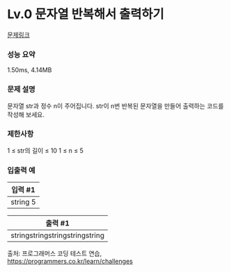 <h1>Lv.0 문자열 반복해서 출력하기</h1>

[문제링크](https://school.programmers.co.kr/learn/courses/30/lessons/181950)

### 성능 요약
1.50ms, 4.14MB

### 문제 설명
문자열 str과 정수 n이 주어집니다.
str이 n번 반복된 문자열을 만들어 출력하는 코드를 작성해 보세요.

### 제한사항
1 ≤ str의 길이 ≤ 10
1 ≤ n ≤ 5

### 입출력 예
|입력 #1|
|---|
|string 5|

|출력 #1|
|---|
|stringstringstringstringstring|

출처: 프로그래머스 코딩 테스트 연습, https://programmers.co.kr/learn/challenges